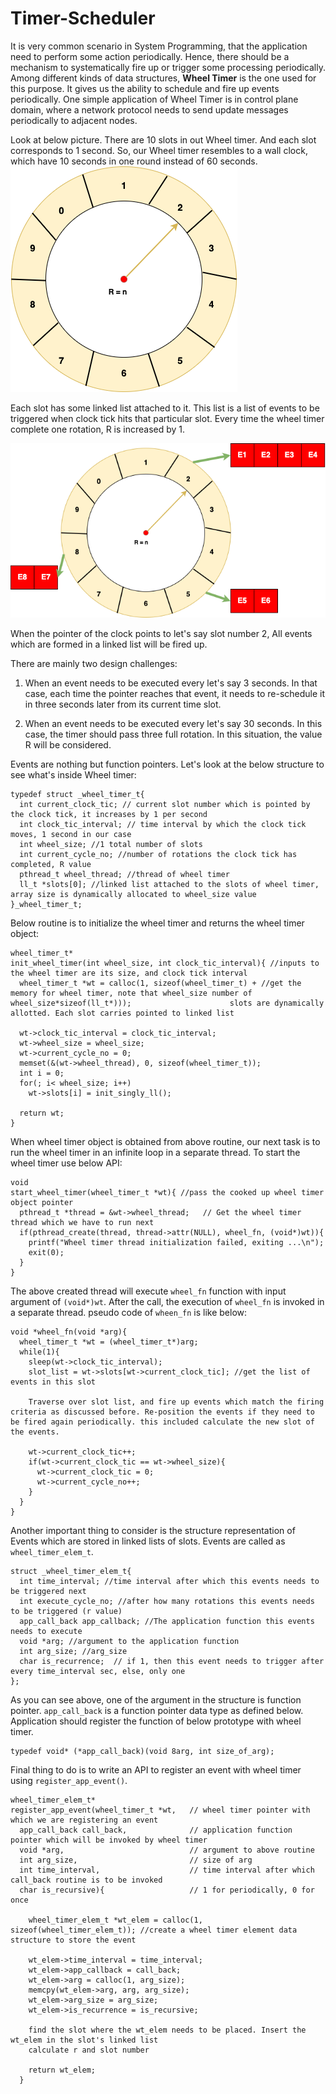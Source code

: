 # Timer-Scheduler

It is very common scenario in System Programming, that the application need to perform some action periodically. Hence, there should be a mechanism to systematically fire up or trigger some processing periodically. Among different kinds of data structures, **Wheel Timer** is the one used for this purpose. It gives us the ability to schedule and fire up events periodically. One simple application of Wheel Timer is in control plane domain, where a network protocol needs to send update messages periodically to adjacent nodes.

Look at below picture. There are 10 slots in out Wheel timer. And each slot corresponds to 1 second. So, our Wheel timer resembles to a wall clock, which have 10 seconds in one round instead of 60 seconds.
![diagram](data\wheel1.png)

Each slot has some linked list attached to it. This list is a list of events to be triggered when clock tick hits that particular slot. Every time the wheel timer complete one rotation, R is increased by 1.

![diagram](data\wheel2.png)

When the pointer of the clock points to let's say slot number 2, All events which are formed in a linked list will be fired up.

There are mainly two design challenges:

1. When an event needs to be executed every let's say 3 seconds. In that case, each time the pointer reaches that event, it needs to re-schedule it in three seconds later from its current time slot.

2. When an event needs to be executed every let's say 30 seconds. In this case, the timer should pass three full rotation. In this situation, the value R will be considered.

Events are nothing but function pointers. Let's look at the below structure to see what's inside Wheel timer:
```
typedef struct _wheel_timer_t{
  int current_clock_tic; // current slot number which is pointed by the clock tick, it increases by 1 per second
  int clock_tic_interval; // time interval by which the clock tick moves, 1 second in our case
  int wheel_size; //1 total number of slots
  int current_cycle_no; //number of rotations the clock tick has completed, R value
  pthread_t wheel_thread; //thread of wheel timer
  ll_t *slots[0]; //linked list attached to the slots of wheel timer, array size is dynamically allocated to wheel_size value
}_wheel_timer_t;
```
Below routine is to initialize the wheel timer and returns the wheel timer object:
```
wheel_timer_t*
init_wheel_timer(int wheel_size, int clock_tic_interval){ //inputs to the wheel timer are its size, and clock tick interval
  wheel_timer_t *wt = calloc(1, sizeof(wheel_timer_t) + //get the memory for wheel timer, note that wheel_size number of wheel_size*sizeof(ll_t*)));                      slots are dynamically allotted. Each slot carries pointed to linked list

  wt->clock_tic_interval = clock_tic_interval;
  wt->wheel_size = wheel_size;
  wt->current_cycle_no = 0;
  memset(&(wt->wheel_thread), 0, sizeof(wheel_timer_t));
  int i = 0;
  for(; i< wheel_size; i++)
    wt->slots[i] = init_singly_ll();

  return wt;
}
```

When wheel timer object is obtained from above routine, our next task is to run the wheel timer in an infinite loop in a separate thread. To start the wheel timer use below API:
```
void
start_wheel_timer(wheel_timer_t *wt){ //pass the cooked up wheel timer object pointer
  pthread_t *thread = &wt->wheel_thread;   // Get the wheel timer thread which we have to run next
  if(pthread_create(thread, thread->attr(NULL), wheel_fn, (void*)wt)){
    printf("Wheel timer thread initialization failed, exiting ...\n");
    exit(0);
  }
}
```
The above created thread will execute ```wheel_fn``` function with input argument of ```(void*)wt```. After the call, the execution of ```wheel_fn``` is invoked in a separate thread. pseudo code of ```wheen_fn``` is like below:
```
void *wheel_fn(void *arg){
  wheel_timer_t *wt = (wheel_timer_t*)arg;
  while(1){
    sleep(wt->clock_tic_interval);
    slot_list = wt->slots[wt->current_clock_tic]; //get the list of events in this slot

    Traverse over slot list, and fire up events which match the firing criteria as discussed before. Re-position the events if they need to be fired again periodically. this included calculate the new slot of the events.

    wt->current_clock_tic++;
    if(wt->current_clock_tic == wt->wheel_size){
      wt->current_clock_tic = 0;
      wt->current_cycle_no++;
    }
  }
}
```
Another important thing to consider is the structure representation of Events which are stored in linked lists of slots. Events are called as ```wheel_timer_elem_t```.
```
struct _wheel_timer_elem_t{
  int time_interval; //time interval after which this events needs to be triggered next
  int execute_cycle_no; //after how many rotations this events needs to be triggered (r value)
  app_call_back app_callback; //The application function this events needs to execute
  void *arg; //argument to the application function
  int arg_size; //arg_size
  char is_recurrence;  // if 1, then this event needs to trigger after every time_interval sec, else, only one
};
```
As you can see above, one of the argument in the structure is function pointer. ```app_call_back``` is a function pointer data type as defined below. Application should register the function of below prototype with wheel timer.
```
typedef void* (*app_call_back)(void 8arg, int size_of_arg);
```
Final thing to do is to write an API to register an event with wheel timer using ```register_app_event()```.
```
wheel_timer_elem_t*
register_app_event(wheel_timer_t *wt,   // wheel timer pointer with which we are registering an event
  app_call_back call_back,              // application function pointer which will be invoked by wheel timer
  void *arg,                            // argument to above routine
  int arg_size,                         // size of arg
  int time_interval,                    // time interval after which call_back routine is to be invoked
  char is_recursive){                   // 1 for periodically, 0 for once

    wheel_timer_elem_t *wt_elem = calloc(1, sizeof(wheel_timer_elem_t)); //create a wheel timer element data structure to store the event

    wt_elem->time_interval = time_interval;
    wt_elem->app_callback = call_back;
    wt_elem->arg = calloc(1, arg_size);
    memcpy(wt_elem->arg, arg, arg_size);
    wt_elem->arg_size = arg_size;
    wt_elem->is_recurrence = is_recursive;

    find the slot where the wt_elem needs to be placed. Insert the wt_elem in the slot's linked list
    calculate r and slot number

    return wt_elem;
  }
```
